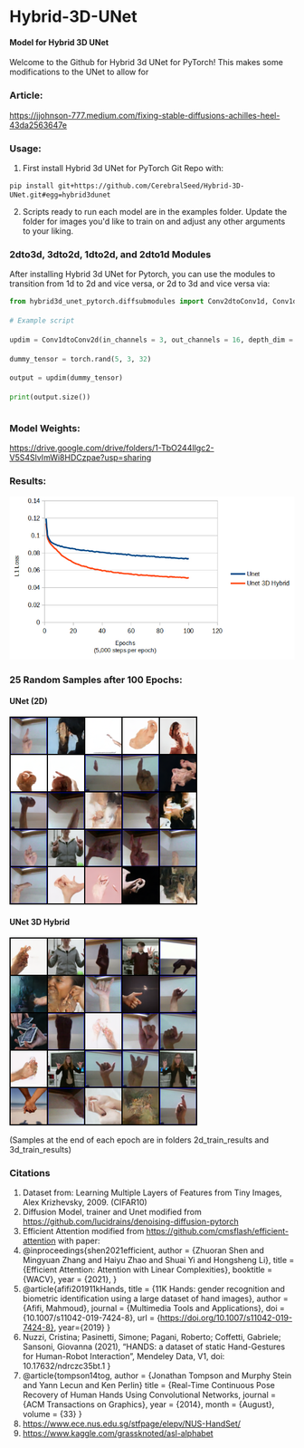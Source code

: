 # Hybrid-3D-UNet
#### Model for Hybrid 3D UNet
Welcome to the Github for Hybrid 3d UNet for PyTorch! This makes some modifications to the UNet to allow for 

### Article:
https://jjohnson-777.medium.com/fixing-stable-diffusions-achilles-heel-43da2563647e

### Usage:
1. First install Hybrid 3d UNet for PyTorch Git Repo with: 

```
pip install git+https://github.com/CerebralSeed/Hybrid-3D-UNet.git#egg=hybrid3dunet
```

2. Scripts ready to run each model are in the examples folder. Update the folder for images you'd like to train on and adjust any other arguments to your liking.

### 2dto3d, 3dto2d, 1dto2d, and 2dto1d Modules
After installing Hybrid 3d UNet for Pytorch, you can use the modules to transition from 1d to 2d and vice versa, or 2d to 3d and vice versa via:
```python
from hybrid3d_unet_pytorch.diffsubmodules import Conv2dtoConv1d, Conv1dtoConv2d, Conv2dtoConv3d, Conv3dtoConv2d

# Example script

updim = Conv1dtoConv2d(in_channels = 3, out_channels = 16, depth_dim = 32, kernel = 3, bias = False)

dummy_tensor = torch.rand(5, 3, 32)

output = updim(dummy_tensor)

print(output.size())

```

```python

```

### Model Weights: 

https://drive.google.com/drive/folders/1-TbO244Ilgc2-V5S4SlvImWi8HDCzpae?usp=sharing

### Results:

![alt text](https://github.com/CerebralSeed/Hybrid-3D-UNet/blob/main/compare-chart.jpg?raw=true)


### 25 Random Samples after 100 Epochs:

#### UNet (2D)

![alt text](https://github.com/CerebralSeed/Hybrid-3D-UNet/blob/main/2d_train_results/sample-100-loss-0.07358751328475774.png?raw=true)

#### UNet 3D Hybrid

![alt text](https://github.com/CerebralSeed/Hybrid-3D-UNet/blob/main/3d_train_results/sample-100-loss-0.05175705623235553.png)

(Samples at the end of each epoch are in folders 2d_train_results and 3d_train_results)


### Citations

1) Dataset from: Learning Multiple Layers of Features from Tiny Images, Alex Krizhevsky, 2009. (CIFAR10)
2) Diffusion Model, trainer and Unet modified from https://github.com/lucidrains/denoising-diffusion-pytorch
3) Efficient Attention modified from https://github.com/cmsflash/efficient-attention with paper:
4) @inproceedings{shen2021efficient,
    author = {Zhuoran Shen and Mingyuan Zhang and Haiyu Zhao and Shuai Yi and Hongsheng Li},
    title = {Efficient Attention: Attention with Linear Complexities},
    booktitle = {WACV},
    year = {2021},
}
5) @article{afifi201911kHands,
title = {11K Hands: gender recognition and biometric identification using a large dataset of hand images},
author = {Afifi, Mahmoud},
journal = {Multimedia Tools and Applications},
doi = {10.1007/s11042-019-7424-8},
url = {https://doi.org/10.1007/s11042-019-7424-8},
year={2019}
}
6) Nuzzi, Cristina; Pasinetti, Simone; Pagani, Roberto; Coffetti, Gabriele; Sansoni, Giovanna (2021), 
“HANDS: a dataset of static Hand-Gestures for Human-Robot Interaction”, 
Mendeley Data, V1, doi: 10.17632/ndrczc35bt.1
}
7) @article{tompson14tog,
  author = {Jonathan Tompson and Murphy Stein and Yann Lecun and Ken Perlin}
  title = {Real-Time Continuous Pose Recovery of Human Hands Using Convolutional Networks,
  journal = {ACM Transactions on Graphics},
  year = {2014},
  month = {August},
  volume = {33}
}
8) https://www.ece.nus.edu.sg/stfpage/elepv/NUS-HandSet/
9) https://www.kaggle.com/grassknoted/asl-alphabet

